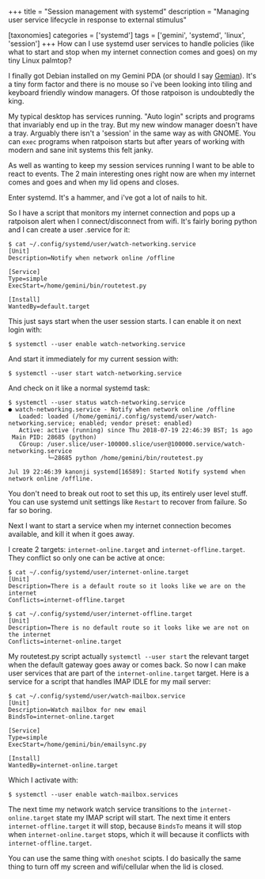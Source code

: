 +++
title = "Session management with systemd"
description = "Managing user service lifecycle in response to external stimulus"

[taxonomies]
categories = ['systemd']
tags = ['gemini', 'systemd', 'linux', 'session']
+++
How can I use systemd user services to handle policies (like what to start and stop when my internet connection comes and goes) on my tiny Linux palmtop?

<!-- more -->

I finally got Debian installed on my Gemini PDA (or should I say [Gemian](https://github.com/gemian)). It's a tiny form factor and there is no mouse so i've been looking into tiling and keyboard friendly window managers. Of those ratpoison is undoubtedly the king.

My typical desktop has services running. "Auto login" scripts and programs that invariably end up in the tray. But my new window manager doesn't have a tray. Arguably there isn't a 'session' in the same way as with GNOME. You can `exec` programs when ratpoison starts but after years of working with modern and sane init systems this felt janky.

As well as wanting to keep my session services running I want to be able to react to events. The 2 main interesting ones right now are when my internet comes and goes and when my lid opens and closes.

Enter systemd. It's a hammer, and i've got a lot of nails to hit.

So I have a script that monitors my internet connection and pops up a ratpoison alert when I connect/disconnect from wifi. It's fairly boring python and I can create a user .service for it:

```
$ cat ~/.config/systemd/user/watch-networking.service
[Unit]
Description=Notify when network online /offline

[Service]
Type=simple
ExecStart=/home/gemini/bin/routetest.py

[Install]
WantedBy=default.target
```

This just says start when the user session starts. I can enable it on next login with:

```
$ systemctl --user enable watch-networking.service
```

And start it immediately for my current session with:

```
$ systemctl --user start watch-networking.service
```

And check on it like a normal systemd task:

```
$ systemctl --user status watch-networking.service
● watch-networking.service - Notify when network online /offline
   Loaded: loaded (/home/gemini/.config/systemd/user/watch-networking.service; enabled; vendor preset: enabled)
   Active: active (running) since Thu 2018-07-19 22:46:39 BST; 1s ago
 Main PID: 28685 (python)
   CGroup: /user.slice/user-100000.slice/user@100000.service/watch-networking.service
           └─28685 python /home/gemini/bin/routetest.py

Jul 19 22:46:39 kanonji systemd[16589]: Started Notify systemd when network online /offline.
```

You don't need to break out root to set this up, its entirely user level stuff. You can use systemd unit settings like `Restart` to recover from failure. So far so boring.

Next I want to start a service when my internet connection becomes available, and kill it when it goes away.

I create 2 targets: `internet-online.target` and `internet-offline.target`. They conflict so only one can be active at once:

```
$ cat ~/.config/systemd/user/internet-online.target
[Unit]
Description=There is a default route so it looks like we are on the internet
Conflicts=internet-offline.target

$ cat ~/.config/systemd/user/internet-offline.target
[Unit]
Description=There is no default route so it looks like we are not on the internet
Conflicts=internet-online.target
```

My routetest.py script actually `systemctl --user start` the relevant target when the default gateway goes away or comes back. So now I can make user services that are part of the `internet-online.target` target. Here is a service for a script that handles IMAP IDLE for my mail server:

```
$ cat ~/.config/systemd/user/watch-mailbox.service
[Unit]
Description=Watch mailbox for new email
BindsTo=internet-online.target

[Service]
Type=simple
ExecStart=/home/gemini/bin/emailsync.py

[Install]
WantedBy=internet-online.target
```

Which I activate with:

```
$ systemctl --user enable watch-mailbox.services
```

The next time my network watch service transitions to the `internet-online.target` state my IMAP script will start. The next time it enters `internet-offline.target` it will stop, because `BindsTo` means it will stop when `internet-online.target` stops, which it will because it conflicts with `internet-offline.target`.

You can use the same thing with `oneshot` scipts. I do basically the same thing to turn off my screen and wifi/cellular when the lid is closed.
